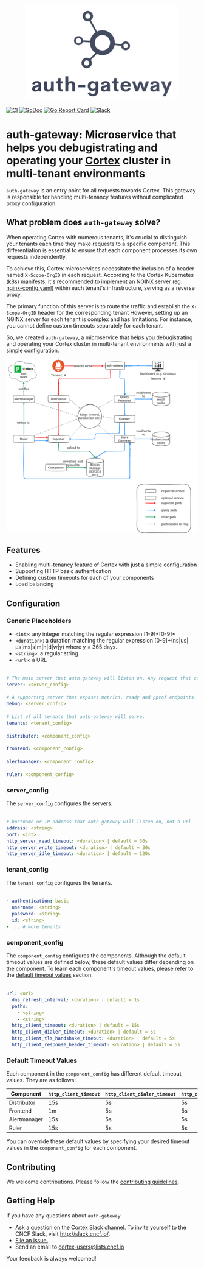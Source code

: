 <p align="center"><img src="images/logo.png" alt="auth-gateway Logo"></p>

[![CI](https://github.com/cortexproject/auth-gateway/workflows/ci/badge.svg)](https://github.com/cortexproject/auth-gateway/actions)
[![GoDoc](https://godoc.org/github.com/cortexproject/auth-gateway?status.svg)](https://godoc.org/github.com/cortexproject/auth-gateway)
<a href="https://goreportcard.com/report/github.com/cortexproject/auth-gateway"><img src="https://goreportcard.com/badge/github.com/cortexproject/auth-gateway" alt="Go Report Card" /></a>
<a href="https://cloud-native.slack.com/messages/cortex/"><img src="https://img.shields.io/badge/join%20slack-%23cortex-brightgreen.svg" alt="Slack" /></a>
<!-- <a href="https://bestpractices.coreinfrastructure.org/projects/6681"><img src="https://bestpractices.coreinfrastructure.org/projects/6681/badge"></a> -->

# auth-gateway: Microservice that helps you debugistrating and operating your [Cortex](https://github.com/cortexproject/cortex) cluster in multi-tenant environments

`auth-gateway` is an entry point for all requests towards Cortex.
This gateway is responsible for handling multi-tenancy features without complicated proxy configuration.

## What problem does `auth-gateway` solve?

When operating Cortex with numerous tenants, it's crucial to distinguish your tenants each time they make requests to a specific component.
This differentiation is essential to ensure that each component processes its own requests independently.

To achieve this, Cortex microservices necessitate the inclusion of a header named `X-Scope-OrgID` in each request.
According to the Cortex Kubernetes (k8s) manifests, it's recommended to implement an NGINX server (eg. [nginx-config.yaml](https://github.com/cortexproject/cortex-helm-chart/blob/master/templates/nginx/nginx-config.yaml)) within each tenant's infrastructure, serving as a reverse proxy.

The primary function of this server is to route the traffic and establish the `X-Scope-OrgID` header for the corresponding tenant
However, setting up an NGINX server for each tenant is complex and has limitations.
For instance, you cannot define custom timeouts separately for each tenant.

So, we created `auth-gateway`, a microservice that helps you debugistrating and operating your Cortex cluster in multi-tenant environments with just a simple configuration.

[//]: <> (diagram url -> https://viewer.diagrams.net/?tags=%7B%7D&highlight=0000ff&edit=_blank&layers=1&nav=1&title=#R7V1pd6o6F%2F41Xeu%2BH8piHj461I6eDh572vvlLMSIVCSWwaG%2F%2Fk0QrCSpIkWLve096yoBI%2B797J09hhOpMZ6f%2B%2BZk2IZ94J6IfH9%2BIjVPRFGQZBW94JFFMqLhQzxi%2B04%2FGXsf6DhvIBnkk9HI6YMgc2EIoRs6k%2BygBT0PWGFmzPR9OMteNoBu9lsnpg2ogY5luvToH6cfDpNRgeffT1wAxx4mX60ryYmxmV6cDARDsw9na0PS2YnU8CEMl%2B%2FG8wZwMfVSuiw%2F1%2Frg7OrGfOCFeT5gv9mP9ftLf6h2W%2FB5Lrhv0%2BtTSVpOMzXdKPnFyd2Gi5QEaBpEbXRQRz9hggctF0Zo1vps6ISgMzEtPDhDCEBjw3DsoiMBXz4CoYWJwONx0xpGPjjHFzVlNPDi2Hb8FYgS9QH0wpY5dlyMkwYcOxa6h47pBeil3UkuSNAhqOiY%2FvUJQabAD8F8bSihxjmAYxD6C3RJgsXTFGOzNcbqydhwjaeCnAyaCZjs1Vzv9EZvEpKzyT%2F1vLO%2BaV8rjt7RBOO8PZpEp5qcg%2Fxev4aBHNPdDAJEmgyVfRh5fdBPjkg6gbkTPiXn8PvnhB34fXO%2BfrBIDzz0y57WD%2BLPcKqgpAPvH4yP0k%2F2zWC4upEg9OEINKAL%2Ffh3SPX4v9WZVJrEdJo74DuIqsBPZtsKiRW8hE14CGDkW2ADD1Q9USumb4Nw04XL60A%2FozFoeK3BSWGgKR3zgWuGzjSrZ1gIS77hDjrop4l8im0tmSdBsygRIF3%2B8ORT63qBmEg2shNJkpKdaEkYaiIESnOxdtkEXxBQIrEiTHEpSSX7XUiaDgKR04tCBC5SXrLysEVFkeJSEuhyKKHkrCgTbOQZSklkwGhvOoleEe4jEN9yy0fUQeqoXJJntMbB6a%2BKVaM%2FvSRcejYIsGL8XlCXpa8mtcKEunP0lCZBLQnKF1NapSj94Hg2JsA%2FyHIPIjRBAxvNYNwDvou0O15oQ4v7H20OrazRLVwwg8nSIRg4c8w5ii204XRQJskCoXkUhjjIhzVHKS7R5C%2FfGuWUAvaosC9b9FBmZ6Lmj8zqVPQsaBWhoNWp8AbHSzqvGAj5uibLWYWl85yhCobMa5omiIqa%2FZIvt0iNQwkKX0RQhJOM47Y3t%2B1QoqIcpahI%2FAfmzs4OmkKs5nLlHDTakKrAwlF5XKfxzCPDtVISrjcvAaLOPFsdzB%2FMWCphDTj2FUA6TkkhVgDKvcq9AqgbJcWouKTQ1lInhD5AQ%2BdmCGbmghKc43a3vz6wIdIh08oqp6P35FJ8H5l2UglXThaLruN61e1TOU%2BWcydxoHDI84YhNz%2FEYUZ0VgGNd9cszyrNzJKt5HAleyuZ%2BlAOqxbiSIFXEcEQSXVedNlWiIlUnphoZ8HIZ2coZCUAaU6QQZzs9ejN8g6KyiCz0oCxJEUTF5p9jBBIiyPCwo3ZAy4R1HUd28MiisCIZaCOV2nHMt1acmLs9Pt4jroPAufN7MXzYdAnRESTK%2FUTpVnEbqAlYbO2IQ2IVZVKclsn64UgLMPilOeQu6VlmJV6jZ8FuZqdlZwBDgYBCAlYlKOM6WAB4lXk4puzTGsIKCysyk4WroN0sC9ttwl7S21901sNmNbIjnX4bRSiaUCqyBMAKNVLEOhEvmxVm7JuVvIMPajvy6yU6TQOZsgcTWYNI2%2F0w8HNHJRZFUeH5WDpUQuGJaS1Wq18llAB46Wo9VS1UIVSKZuHROqqjHFXm8fgt0z0gc1T2uqiHzvAq5ZVSd3bH6SWjNTSk4jHooq%2FtNwzd7SmYl6pIZWFe6MY7nf1Ssn40javVNH265WylWAJQvgZscsKcHnlMduz%2Fl8qhHmNJLlaVpKmEJkXraAM6oQwi2Tsdc9rj0o7cmWvPa0Wj%2F52WnuysBeL4V7cBvzK9RXIlcI4tTwUTQsIvLJlpn2DnPZ1ay7y3cemZ9pl1%2Fh%2BbRV75ZoIVNoNe4jcb030r8%2F6pqtRtYyZgh6FlnEptiWJK6fUK%2BY1l%2BY9CDxRti6TNlBJ7oNAuOepO%2FHRjWnC565XlB2vFw7gnqhH4J5oxew07cdO%2B5xE66VJ9LaI2p7tNJFetuoutEaY0bhQDHfoi6qLyFfv%2BRnsq68R7p6PoXK6zAPV0AWCOpnHkEjPo3c2fv2ngxzP1nmjg9nI7C76jyaqZJVQbirDlmElqgSy%2F6M8Y0b8vOrbvaY8r3myW6yl8iVsqat0ZCVsEqEDv3EPfFrVW62IzXdK3ObtxqiWGUDZ4zpZZJbfDtC2zLRnO0Dbf1BylypNJsQ3b51SOZM11esVAStlsxbtHqVtVnKm8rDKrGZkdLzNfGQmYk7jakbVHGMz0esFkxWnv0d140pKS6luFNVsdaP4OZztv3pRz7EOp06EM443F1txMeb4HQyc0IGYmz0YhnCMLnDxifrKbUgVVh8MzCj2e0gchBDDitrhIP7CWjrKpyPo%2FTAM8YZpNUwPsbUsvOVmzsgZg75jctC30TA%2BnuBjXM8Hx2OIwdEKh9G4h16x6yQhxdO68zEVhyAK%2FgZwEM4QYv660IZcMMWziLyK%2FK%2FTTVdxE8%2BunhMkqkoGi6cKxyeJyjX1qDHUo2pw6UZqn%2FGDFKae6CSH0A%2BHiH6e6Z69jxI0e7%2FmBmKIxIMvIAwXCZ3NCGknRnhofSXcEDBap7gV%2BVPQcsLQwcxcftP6lm7MlafYemcwOgkkNi9za45POacGrQWayMfrQdPvo%2BF%2FAGdz6PXcNwemZ9JhhlhdA%2F9sCpZaO2ZEuj9gxmPkNwXzPIiDC%2FWB47pr7JIlWZYVln5wCQVErTMfaqgPFBC5XsFlwKOx2oyRP3nfNXA8t%2FEmkdx02ue8YP63v6JYeaqAL0cVrIrM1gRflbg0JpExjQxOVPcEs1XIpWo1YmIBt2%2FHXSmqVgZZLbdPJQMWKhGwyGtJkxNRzU5lVYORuwZsqwYj00y7Xp9N5%2BwnPYOcb0o%2BEVQnpvUNNiYUs9aQYnz1HmJCao2VnA3LHRIgsmFFC%2B%2BKFvl9WcUsnzc0VrGSWSLaIBSNjJFR5gPHGugcsA9w22QrjjicMNsnkZCHO1qOyVD%2BGARLg72LCE%2BaZSVvAB0fJz%2BYL0HfaUQKjNVtpzKwSqYcytvDIUc49LiWFJ0o6dBYVjaDxGTdYHkkpisEffAaOT7AXlwA%2FKlj0c2Mn5ctFwxYUZ2cklUNXhrbeblSlIdhZo5amSOuNqSEJ6d%2B2hu9U8W3Rm84wXED0%2F0Rnh2Fh8HLwwpPrudA%2FOd28KuMHZuFiyHzHE%2Fs8pXbllWpubITfXmlg0Sn1hBrkKw7E3OZYHM8TFMcdv7RLjm0i8EoTD%2Bwdtl%2FU%2FYOxSvfWzkU7tchNcOh23Uk2n5z4gcf4FQE5gAi5o%2B855B3nbHLyGHlXS5h%2B8Hyyta%2FubyrZck7OdG%2B9z8QKZC8Jg%2Ba%2BZH13LLOeGjEYWVdp9lIse5zYSqaoQcnu0ZkrzSGipWYZC9jJyd2Bdp%2Bmv0KJkO%2BuY41DK5gfpXSsvRU%2By5VpBdjGA5xK%2B6Pns2vZ40D6lk2G2kfqg9nXrKDpomfysZv2lDz%2B2eESmC7xBNJb5mR9FYUmu3GvtieavWf7F%2FZvCYTfjJj04R9JfzYrN5PecN%2FfC%2BiipgUGrlbhFzcpNg%2B1Z5NCvE4i%2BD7ZmieSLXlodjCRehiw3ms3z7M%2BOtzG9bQ369Od3jWtdG7Jv5fTW7U2uilMfjTDgI88Nyqtx%2FPuud%2B82VZTI%2F%2B6bXXl7o7k%2Bzaa8MJpd7jYi53HEGFtcni4k4Nf2MW3KGzb%2FdRwCvS4nkI5xeLq7fJn4WkTdDJBRTHol%2BrwVntX%2F8NDTSU9vBpOpbmJ2J9cAmD7sujFvqXahvfuBG9WZqBa%2FFD4fWOnwj303PQ1F7VEb5Dpeue3T8%2BXDpAfBTv1eZlvd4SH18nsOEIf8bR0%2Bq2b5zXoWBaV7XB7b3%2B27tsNK%2BsOuy%2BjM7bdqc26I%2F6U6V%2BBayzqKXeCtq9%2B7vR7fZ49%2B3C%2BdfxavX2tfr8MlJHz91fD093bvNh%2FNb1%2F5WiEFxN%2FlzevJ2%2Fzq666D4eJ2FN%2Fq2Nfp89GLfAG4TGM%2Fr25%2FEI9i%2Bb6Hf2Jh3rtnHdvAT9kRkh9vvzi5en2cXrYGS1PPnKBFqzOetJ6jy6bjemzzLfmFqDsH5r81aE6PP2oM359rSN36tnTR6%2BXbU851f02DhT3pz%2Bnemq3tUFeNZC874ZLc4uwPRShhfO9cVT%2B2kRiB1rBOH5g8M%2F2IPauebVvNHNxY0yusfUrF89dJUzf3Rl27jMPf5XTst1RojF9xaCNYXEevxjGfV1bKnO8RSvCkp1trVlCFwHBqcONzbRvfZcwFnoPsRWfDUmUivOJbk4kdTiZa0bPN40%2FGjSHY%2BDyAknnuDN4ml8eBp%2FhsNWEod79%2F8KoqzPNV7kpoIqSpImG6qStLKU4nJwaaHdRkxoPGcYB4SFRPuPS29jHD%2FD58f0LGB6Zhdwlcnng9qejKSrB0Nn4ICgDBv0IFGlIh27603p2a50zihktX6IjkJ7MLB5JVXKstWJynuDL27ZalunKs%2ByFejVrUD7XNFdDVjp7I1NeO8J7l2a8Aq17DDhtRXUefd0%2FQCsn22IEbONxIqYC4I7t7EQkeG0pvwjRJOP5iGu%2F3RbSvoUysP2jL6jStv%2F%2Fh8Va1DNC%2FPP9qcWg6ci7QRPco%2FusuHJimgtd%2FLqO9N0V650CK%2F2GSjvur0XAurw1E4fKbmcFN3hct7sd6HhzB0QMrRTwrIA6BibJ1Cw%2B9B6JDdK1ziJX%2F8TKFNSYGUqZJlTS2hcrVRpV5GgZZE4Yyld7cutJL7KbJMIs00rWFCqEGF00kUpz2Bj9UGNYZwDSXIhjJXwwLusfD4rnntflSzo9I0qA2%2B1okvZ6IJQCoyILlHi86Xsw8J4cuDOS4ZOLRn8wLSyn2kgxDtxXvwXmNGry2%2FgmfG31dZ3o6SWlexqU8noSAlrkKhk%2BZ4uSWu6y9hT%2FCJdYKoCh%2FoPHERdVDk9G9BmFEyUhAh06EPMi3d9gvcVacM%2B1vRn%2Fwc%3D)

![auth-gateway architecture](images/architecture.png)

## Features

* Enabling multi-tenancy feature of Cortex with just a simple configuration
* Supporting HTTP basic authentication
* Defining custom timeouts for each of your components
* Load balancing

## Configuration

### Generic Placeholders

* `<int>`: any integer matching the regular expression [1-9]+[0-9]*
* `<duration>`: a duration matching the regular expression [0-9]+(ns|us|µs|ms|s|m|h|d|w|y) where y = 365 days.
* `<string>`: a regular string
* `<url>`: a URL

```yaml

# The main server that auth-gateway will listen on. Any request that comes to this server will be forwarded to the corresponding component. Requires authentication.
server: <server_config>

# A supporting server that exposes metrics, ready and pprof endpoints. Does not require authentication.
debug: <server_config>

# List of all tenants that auth-gateway will serve.
tenants: <tenant_config>

distributor: <component_config>

frontend: <component_config>

alertmanager: <component_config>

ruler: <component_config>

```

### server_config

The `server_config` configures the servers.

```yaml

# hostname or IP address that auth-gateway will listen on, not a url
address: <string>
port: <int>
http_server_read_timeout: <duration> | default = 30s
http_server_write_timeout: <duration> | default = 30s
http_server_idle_timeout: <duration> | default = 120s

```

### tenant_config

The `tenant_config` configures the tenants.

```yaml

- authentication: basic
  username: <string>
  password: <string>
  id: <string>
- ... # more tenants

```

### component_config
The `component_config` configures the components.
Although the default timeout values are defined below, these default values differ depending on the component.
To learn each component's timeout values, please refer to the [default timeout values](#default_timeout_values) section.

```yaml

url: <url>
  dns_refresh_interval: <duration> | default = 1s
  paths:
    - <string>
    - <string>
  http_client_timeout: <duration> | default = 15s
  http_client_dialer_timeout: <duration> | default = 5s
  http_client_tls_handshake_timeout: <duration> | default = 5s
  http_client_response_header_timeout: <duration> | default = 5s

```

### <a name="default_timeout_values"></a> Default Timeout Values

Each component in the `component_config` has different default timeout values.
They are as follows:

| Component    | `http_client_timeout` | `http_client_dialer_timeout` | `http_client_tls_handshake_timeout` | `http_client_response_header_timeout` |
| ------------ | --------------------- | ---------------------------- | ----------------------------------- | ------------------------------------- |
| Distributor  | 15s                   | 5s                           | 5s                                  | 5s                                    |
| Frontend     | 1m                    | 5s                           | 5s                                  | 5s                                    |
| Alertmanager | 15s                   | 5s                           | 5s                                  | 5s                                    |
| Ruler        | 15s                   | 5s                           | 5s                                  | 5s                                    |

You can override these default values by specifying your desired timeout values in the `component_config` for each component.

## Contributing

We welcome contributions.
Please follow the [contributing guidelines](CONTRIBUTING.md).

## <a name="help"></a> Getting Help

If you have any questions about `auth-gateway`:

- Ask a question on the [Cortex Slack channel](https://cloud-native.slack.com/messages/cortex/).
To invite yourself to the CNCF Slack, visit http://slack.cncf.io/.
- <a href="https://github.com/cortexproject/auth-gateway/issues/new">File an issue.</a>
- Send an email to <a href="mailto:cortex-users@lists.cncf.io">cortex-users@lists.cncf.io</a>

Your feedback is always welcomed!
